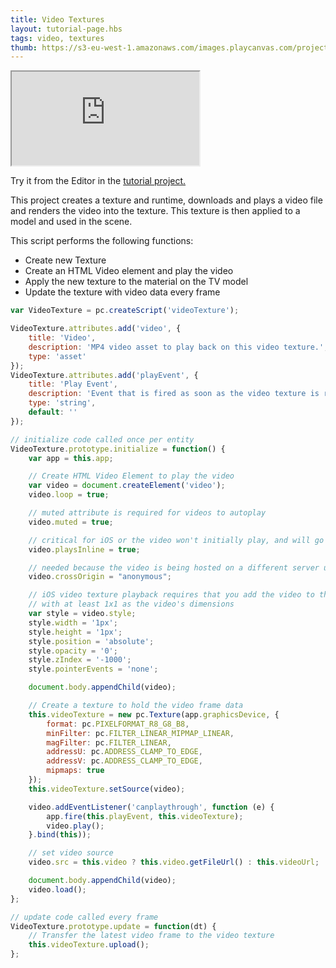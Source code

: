 ```yaml
---
title: Video Textures
layout: tutorial-page.hbs
tags: video, textures
thumb: https://s3-eu-west-1.amazonaws.com/images.playcanvas.com/projects/12/405850/WEKRBI-image-75.jpg
---
```


<iframe src="https://playcanv.as/p/6wt5T87E/"></iframe>

Try it from the Editor in the [tutorial project.][1]

This project creates a texture and runtime, downloads and plays a video file and renders the video into the texture. This texture is then applied to a model and used in the scene.

This script performs the following functions:

* Create new Texture
* Create an HTML Video element and play the video
* Apply the new texture to the material on the TV model
* Update the texture with video data every frame

```javascript
var VideoTexture = pc.createScript('videoTexture');

VideoTexture.attributes.add('video', {
    title: 'Video',
    description: 'MP4 video asset to play back on this video texture.',
    type: 'asset'
});
VideoTexture.attributes.add('playEvent', {
    title: 'Play Event',
    description: 'Event that is fired as soon as the video texture is ready to play.',
    type: 'string',
    default: ''
});

// initialize code called once per entity
VideoTexture.prototype.initialize = function() {
    var app = this.app;

    // Create HTML Video Element to play the video
    var video = document.createElement('video');
    video.loop = true;

    // muted attribute is required for videos to autoplay
    video.muted = true;

    // critical for iOS or the video won't initially play, and will go fullscreen when playing
    video.playsInline = true;

    // needed because the video is being hosted on a different server url
    video.crossOrigin = "anonymous";

    // iOS video texture playback requires that you add the video to the DOMParser
    // with at least 1x1 as the video's dimensions
    var style = video.style;
    style.width = '1px';
    style.height = '1px';
    style.position = 'absolute';
    style.opacity = '0';
    style.zIndex = '-1000';
    style.pointerEvents = 'none';

    document.body.appendChild(video);

    // Create a texture to hold the video frame data
    this.videoTexture = new pc.Texture(app.graphicsDevice, {
        format: pc.PIXELFORMAT_R8_G8_B8,
        minFilter: pc.FILTER_LINEAR_MIPMAP_LINEAR,
        magFilter: pc.FILTER_LINEAR,
        addressU: pc.ADDRESS_CLAMP_TO_EDGE,
        addressV: pc.ADDRESS_CLAMP_TO_EDGE,
        mipmaps: true
    });
    this.videoTexture.setSource(video);

    video.addEventListener('canplaythrough', function (e) {
        app.fire(this.playEvent, this.videoTexture);
        video.play();
    }.bind(this));

    // set video source
    video.src = this.video ? this.video.getFileUrl() : this.videoUrl;

    document.body.appendChild(video);
    video.load();
};

// update code called every frame
VideoTexture.prototype.update = function(dt) {
    // Transfer the latest video frame to the video texture
    this.videoTexture.upload();
};
```

[1]: https://playcanvas.com/project/405850
